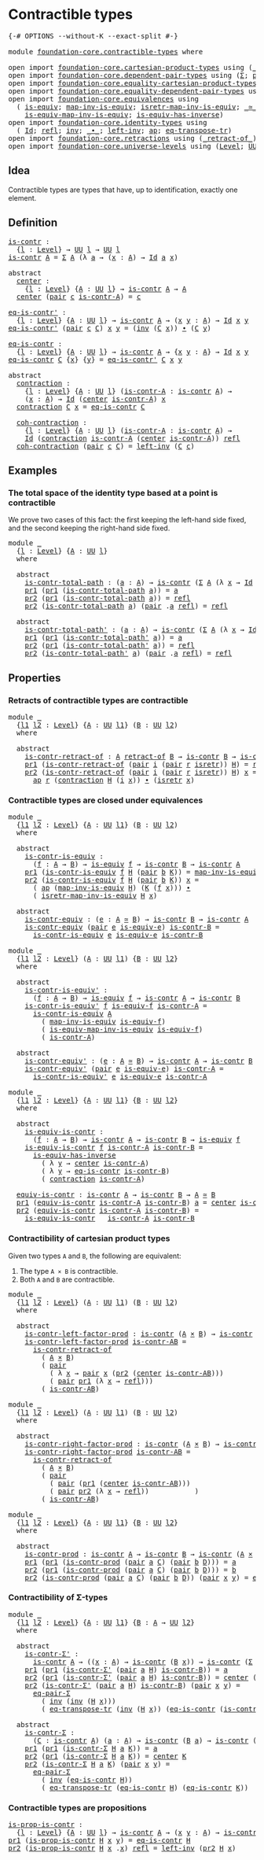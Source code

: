 # Contractible types

<pre class="Agda"><a id="31" class="Symbol">{-#</a> <a id="35" class="Keyword">OPTIONS</a> <a id="43" class="Pragma">--without-K</a> <a id="55" class="Pragma">--exact-split</a> <a id="69" class="Symbol">#-}</a>

<a id="74" class="Keyword">module</a> <a id="81" href="foundation-core.contractible-types.html" class="Module">foundation-core.contractible-types</a> <a id="116" class="Keyword">where</a>

<a id="123" class="Keyword">open</a> <a id="128" class="Keyword">import</a> <a id="135" href="foundation-core.cartesian-product-types.html" class="Module">foundation-core.cartesian-product-types</a> <a id="175" class="Keyword">using</a> <a id="181" class="Symbol">(</a><a id="182" href="foundation-core.cartesian-product-types.html#577" class="Function Operator">_×_</a><a id="185" class="Symbol">)</a>
<a id="187" class="Keyword">open</a> <a id="192" class="Keyword">import</a> <a id="199" href="foundation-core.dependent-pair-types.html" class="Module">foundation-core.dependent-pair-types</a> <a id="236" class="Keyword">using</a> <a id="242" class="Symbol">(</a><a id="243" href="foundation-core.dependent-pair-types.html#502" class="Record">Σ</a><a id="244" class="Symbol">;</a> <a id="246" href="foundation-core.dependent-pair-types.html#575" class="InductiveConstructor">pair</a><a id="250" class="Symbol">;</a> <a id="252" href="foundation-core.dependent-pair-types.html#592" class="Field">pr1</a><a id="255" class="Symbol">;</a> <a id="257" href="foundation-core.dependent-pair-types.html#604" class="Field">pr2</a><a id="260" class="Symbol">)</a>
<a id="262" class="Keyword">open</a> <a id="267" class="Keyword">import</a> <a id="274" href="foundation-core.equality-cartesian-product-types.html" class="Module">foundation-core.equality-cartesian-product-types</a> <a id="323" class="Keyword">using</a> <a id="329" class="Symbol">(</a><a id="330" href="foundation-core.equality-cartesian-product-types.html#1310" class="Function">eq-pair</a><a id="337" class="Symbol">)</a>
<a id="339" class="Keyword">open</a> <a id="344" class="Keyword">import</a> <a id="351" href="foundation-core.equality-dependent-pair-types.html" class="Module">foundation-core.equality-dependent-pair-types</a> <a id="397" class="Keyword">using</a> <a id="403" class="Symbol">(</a><a id="404" href="foundation-core.equality-dependent-pair-types.html#1278" class="Function">eq-pair-Σ</a><a id="413" class="Symbol">)</a>
<a id="415" class="Keyword">open</a> <a id="420" class="Keyword">import</a> <a id="427" href="foundation-core.equivalences.html" class="Module">foundation-core.equivalences</a> <a id="456" class="Keyword">using</a>
  <a id="464" class="Symbol">(</a> <a id="466" href="foundation-core.equivalences.html#1542" class="Function">is-equiv</a><a id="474" class="Symbol">;</a> <a id="476" href="foundation-core.equivalences.html#4173" class="Function">map-inv-is-equiv</a><a id="492" class="Symbol">;</a> <a id="494" href="foundation-core.equivalences.html#4381" class="Function">isretr-map-inv-is-equiv</a><a id="517" class="Symbol">;</a> <a id="519" href="foundation-core.equivalences.html#1607" class="Function Operator">_≃_</a><a id="522" class="Symbol">;</a>
    <a id="528" href="foundation-core.equivalences.html#4706" class="Function">is-equiv-map-inv-is-equiv</a><a id="553" class="Symbol">;</a> <a id="555" href="foundation-core.equivalences.html#2999" class="Function">is-equiv-has-inverse</a><a id="575" class="Symbol">)</a>
<a id="577" class="Keyword">open</a> <a id="582" class="Keyword">import</a> <a id="589" href="foundation-core.identity-types.html" class="Module">foundation-core.identity-types</a> <a id="620" class="Keyword">using</a>
  <a id="628" class="Symbol">(</a> <a id="630" href="foundation-core.identity-types.html#641" class="Datatype">Id</a><a id="632" class="Symbol">;</a> <a id="634" href="foundation-core.identity-types.html#694" class="InductiveConstructor">refl</a><a id="638" class="Symbol">;</a> <a id="640" href="foundation-core.identity-types.html#1552" class="Function">inv</a><a id="643" class="Symbol">;</a> <a id="645" href="foundation-core.identity-types.html#1239" class="Function Operator">_∙_</a><a id="648" class="Symbol">;</a> <a id="650" href="foundation-core.identity-types.html#1995" class="Function">left-inv</a><a id="658" class="Symbol">;</a> <a id="660" href="foundation-core.identity-types.html#2853" class="Function">ap</a><a id="662" class="Symbol">;</a> <a id="664" href="foundation-core.identity-types.html#5345" class="Function">eq-transpose-tr</a><a id="679" class="Symbol">)</a>
<a id="681" class="Keyword">open</a> <a id="686" class="Keyword">import</a> <a id="693" href="foundation-core.retractions.html" class="Module">foundation-core.retractions</a> <a id="721" class="Keyword">using</a> <a id="727" class="Symbol">(</a><a id="728" href="foundation-core.retractions.html#670" class="Function Operator">_retract-of_</a><a id="740" class="Symbol">)</a>
<a id="742" class="Keyword">open</a> <a id="747" class="Keyword">import</a> <a id="754" href="foundation-core.universe-levels.html" class="Module">foundation-core.universe-levels</a> <a id="786" class="Keyword">using</a> <a id="792" class="Symbol">(</a><a id="793" href="Agda.Primitive.html#597" class="Postulate">Level</a><a id="798" class="Symbol">;</a> <a id="800" href="foundation-core.universe-levels.html#222" class="Primitive">UU</a><a id="802" class="Symbol">)</a>
</pre>
## Idea

Contractible types are types that have, up to identification, exactly one element.

## Definition

<pre class="Agda"><a id="is-contr"></a><a id="925" href="foundation-core.contractible-types.html#925" class="Function">is-contr</a> <a id="934" class="Symbol">:</a>
  <a id="938" class="Symbol">{</a><a id="939" href="foundation-core.contractible-types.html#939" class="Bound">l</a> <a id="941" class="Symbol">:</a> <a id="943" href="Agda.Primitive.html#597" class="Postulate">Level</a><a id="948" class="Symbol">}</a> <a id="950" class="Symbol">→</a> <a id="952" href="foundation-core.universe-levels.html#222" class="Primitive">UU</a> <a id="955" href="foundation-core.contractible-types.html#939" class="Bound">l</a> <a id="957" class="Symbol">→</a> <a id="959" href="foundation-core.universe-levels.html#222" class="Primitive">UU</a> <a id="962" href="foundation-core.contractible-types.html#939" class="Bound">l</a>
<a id="964" href="foundation-core.contractible-types.html#925" class="Function">is-contr</a> <a id="973" href="foundation-core.contractible-types.html#973" class="Bound">A</a> <a id="975" class="Symbol">=</a> <a id="977" href="foundation-core.dependent-pair-types.html#502" class="Record">Σ</a> <a id="979" href="foundation-core.contractible-types.html#973" class="Bound">A</a> <a id="981" class="Symbol">(λ</a> <a id="984" href="foundation-core.contractible-types.html#984" class="Bound">a</a> <a id="986" class="Symbol">→</a> <a id="988" class="Symbol">(</a><a id="989" href="foundation-core.contractible-types.html#989" class="Bound">x</a> <a id="991" class="Symbol">:</a> <a id="993" href="foundation-core.contractible-types.html#973" class="Bound">A</a><a id="994" class="Symbol">)</a> <a id="996" class="Symbol">→</a> <a id="998" href="foundation-core.identity-types.html#641" class="Datatype">Id</a> <a id="1001" href="foundation-core.contractible-types.html#984" class="Bound">a</a> <a id="1003" href="foundation-core.contractible-types.html#989" class="Bound">x</a><a id="1004" class="Symbol">)</a>

<a id="1007" class="Keyword">abstract</a>
  <a id="center"></a><a id="1018" href="foundation-core.contractible-types.html#1018" class="Function">center</a> <a id="1025" class="Symbol">:</a>
    <a id="1031" class="Symbol">{</a><a id="1032" href="foundation-core.contractible-types.html#1032" class="Bound">l</a> <a id="1034" class="Symbol">:</a> <a id="1036" href="Agda.Primitive.html#597" class="Postulate">Level</a><a id="1041" class="Symbol">}</a> <a id="1043" class="Symbol">{</a><a id="1044" href="foundation-core.contractible-types.html#1044" class="Bound">A</a> <a id="1046" class="Symbol">:</a> <a id="1048" href="foundation-core.universe-levels.html#222" class="Primitive">UU</a> <a id="1051" href="foundation-core.contractible-types.html#1032" class="Bound">l</a><a id="1052" class="Symbol">}</a> <a id="1054" class="Symbol">→</a> <a id="1056" href="foundation-core.contractible-types.html#925" class="Function">is-contr</a> <a id="1065" href="foundation-core.contractible-types.html#1044" class="Bound">A</a> <a id="1067" class="Symbol">→</a> <a id="1069" href="foundation-core.contractible-types.html#1044" class="Bound">A</a>
  <a id="1073" href="foundation-core.contractible-types.html#1018" class="Function">center</a> <a id="1080" class="Symbol">(</a><a id="1081" href="foundation-core.dependent-pair-types.html#575" class="InductiveConstructor">pair</a> <a id="1086" href="foundation-core.contractible-types.html#1086" class="Bound">c</a> <a id="1088" href="foundation-core.contractible-types.html#1088" class="Bound">is-contr-A</a><a id="1098" class="Symbol">)</a> <a id="1100" class="Symbol">=</a> <a id="1102" href="foundation-core.contractible-types.html#1086" class="Bound">c</a>
  
<a id="eq-is-contr&#39;"></a><a id="1107" href="foundation-core.contractible-types.html#1107" class="Function">eq-is-contr&#39;</a> <a id="1120" class="Symbol">:</a>
  <a id="1124" class="Symbol">{</a><a id="1125" href="foundation-core.contractible-types.html#1125" class="Bound">l</a> <a id="1127" class="Symbol">:</a> <a id="1129" href="Agda.Primitive.html#597" class="Postulate">Level</a><a id="1134" class="Symbol">}</a> <a id="1136" class="Symbol">{</a><a id="1137" href="foundation-core.contractible-types.html#1137" class="Bound">A</a> <a id="1139" class="Symbol">:</a> <a id="1141" href="foundation-core.universe-levels.html#222" class="Primitive">UU</a> <a id="1144" href="foundation-core.contractible-types.html#1125" class="Bound">l</a><a id="1145" class="Symbol">}</a> <a id="1147" class="Symbol">→</a> <a id="1149" href="foundation-core.contractible-types.html#925" class="Function">is-contr</a> <a id="1158" href="foundation-core.contractible-types.html#1137" class="Bound">A</a> <a id="1160" class="Symbol">→</a> <a id="1162" class="Symbol">(</a><a id="1163" href="foundation-core.contractible-types.html#1163" class="Bound">x</a> <a id="1165" href="foundation-core.contractible-types.html#1165" class="Bound">y</a> <a id="1167" class="Symbol">:</a> <a id="1169" href="foundation-core.contractible-types.html#1137" class="Bound">A</a><a id="1170" class="Symbol">)</a> <a id="1172" class="Symbol">→</a> <a id="1174" href="foundation-core.identity-types.html#641" class="Datatype">Id</a> <a id="1177" href="foundation-core.contractible-types.html#1163" class="Bound">x</a> <a id="1179" href="foundation-core.contractible-types.html#1165" class="Bound">y</a>
<a id="1181" href="foundation-core.contractible-types.html#1107" class="Function">eq-is-contr&#39;</a> <a id="1194" class="Symbol">(</a><a id="1195" href="foundation-core.dependent-pair-types.html#575" class="InductiveConstructor">pair</a> <a id="1200" href="foundation-core.contractible-types.html#1200" class="Bound">c</a> <a id="1202" href="foundation-core.contractible-types.html#1202" class="Bound">C</a><a id="1203" class="Symbol">)</a> <a id="1205" href="foundation-core.contractible-types.html#1205" class="Bound">x</a> <a id="1207" href="foundation-core.contractible-types.html#1207" class="Bound">y</a> <a id="1209" class="Symbol">=</a> <a id="1211" class="Symbol">(</a><a id="1212" href="foundation-core.identity-types.html#1552" class="Function">inv</a> <a id="1216" class="Symbol">(</a><a id="1217" href="foundation-core.contractible-types.html#1202" class="Bound">C</a> <a id="1219" href="foundation-core.contractible-types.html#1205" class="Bound">x</a><a id="1220" class="Symbol">))</a> <a id="1223" href="foundation-core.identity-types.html#1239" class="Function Operator">∙</a> <a id="1225" class="Symbol">(</a><a id="1226" href="foundation-core.contractible-types.html#1202" class="Bound">C</a> <a id="1228" href="foundation-core.contractible-types.html#1207" class="Bound">y</a><a id="1229" class="Symbol">)</a>

<a id="eq-is-contr"></a><a id="1232" href="foundation-core.contractible-types.html#1232" class="Function">eq-is-contr</a> <a id="1244" class="Symbol">:</a>
  <a id="1248" class="Symbol">{</a><a id="1249" href="foundation-core.contractible-types.html#1249" class="Bound">l</a> <a id="1251" class="Symbol">:</a> <a id="1253" href="Agda.Primitive.html#597" class="Postulate">Level</a><a id="1258" class="Symbol">}</a> <a id="1260" class="Symbol">{</a><a id="1261" href="foundation-core.contractible-types.html#1261" class="Bound">A</a> <a id="1263" class="Symbol">:</a> <a id="1265" href="foundation-core.universe-levels.html#222" class="Primitive">UU</a> <a id="1268" href="foundation-core.contractible-types.html#1249" class="Bound">l</a><a id="1269" class="Symbol">}</a> <a id="1271" class="Symbol">→</a> <a id="1273" href="foundation-core.contractible-types.html#925" class="Function">is-contr</a> <a id="1282" href="foundation-core.contractible-types.html#1261" class="Bound">A</a> <a id="1284" class="Symbol">→</a> <a id="1286" class="Symbol">{</a><a id="1287" href="foundation-core.contractible-types.html#1287" class="Bound">x</a> <a id="1289" href="foundation-core.contractible-types.html#1289" class="Bound">y</a> <a id="1291" class="Symbol">:</a> <a id="1293" href="foundation-core.contractible-types.html#1261" class="Bound">A</a><a id="1294" class="Symbol">}</a> <a id="1296" class="Symbol">→</a> <a id="1298" href="foundation-core.identity-types.html#641" class="Datatype">Id</a> <a id="1301" href="foundation-core.contractible-types.html#1287" class="Bound">x</a> <a id="1303" href="foundation-core.contractible-types.html#1289" class="Bound">y</a>
<a id="1305" href="foundation-core.contractible-types.html#1232" class="Function">eq-is-contr</a> <a id="1317" href="foundation-core.contractible-types.html#1317" class="Bound">C</a> <a id="1319" class="Symbol">{</a><a id="1320" href="foundation-core.contractible-types.html#1320" class="Bound">x</a><a id="1321" class="Symbol">}</a> <a id="1323" class="Symbol">{</a><a id="1324" href="foundation-core.contractible-types.html#1324" class="Bound">y</a><a id="1325" class="Symbol">}</a> <a id="1327" class="Symbol">=</a> <a id="1329" href="foundation-core.contractible-types.html#1107" class="Function">eq-is-contr&#39;</a> <a id="1342" href="foundation-core.contractible-types.html#1317" class="Bound">C</a> <a id="1344" href="foundation-core.contractible-types.html#1320" class="Bound">x</a> <a id="1346" href="foundation-core.contractible-types.html#1324" class="Bound">y</a>

<a id="1349" class="Keyword">abstract</a>
  <a id="contraction"></a><a id="1360" href="foundation-core.contractible-types.html#1360" class="Function">contraction</a> <a id="1372" class="Symbol">:</a>
    <a id="1378" class="Symbol">{</a><a id="1379" href="foundation-core.contractible-types.html#1379" class="Bound">l</a> <a id="1381" class="Symbol">:</a> <a id="1383" href="Agda.Primitive.html#597" class="Postulate">Level</a><a id="1388" class="Symbol">}</a> <a id="1390" class="Symbol">{</a><a id="1391" href="foundation-core.contractible-types.html#1391" class="Bound">A</a> <a id="1393" class="Symbol">:</a> <a id="1395" href="foundation-core.universe-levels.html#222" class="Primitive">UU</a> <a id="1398" href="foundation-core.contractible-types.html#1379" class="Bound">l</a><a id="1399" class="Symbol">}</a> <a id="1401" class="Symbol">(</a><a id="1402" href="foundation-core.contractible-types.html#1402" class="Bound">is-contr-A</a> <a id="1413" class="Symbol">:</a> <a id="1415" href="foundation-core.contractible-types.html#925" class="Function">is-contr</a> <a id="1424" href="foundation-core.contractible-types.html#1391" class="Bound">A</a><a id="1425" class="Symbol">)</a> <a id="1427" class="Symbol">→</a>
    <a id="1433" class="Symbol">(</a><a id="1434" href="foundation-core.contractible-types.html#1434" class="Bound">x</a> <a id="1436" class="Symbol">:</a> <a id="1438" href="foundation-core.contractible-types.html#1391" class="Bound">A</a><a id="1439" class="Symbol">)</a> <a id="1441" class="Symbol">→</a> <a id="1443" href="foundation-core.identity-types.html#641" class="Datatype">Id</a> <a id="1446" class="Symbol">(</a><a id="1447" href="foundation-core.contractible-types.html#1018" class="Function">center</a> <a id="1454" href="foundation-core.contractible-types.html#1402" class="Bound">is-contr-A</a><a id="1464" class="Symbol">)</a> <a id="1466" href="foundation-core.contractible-types.html#1434" class="Bound">x</a>
  <a id="1470" href="foundation-core.contractible-types.html#1360" class="Function">contraction</a> <a id="1482" href="foundation-core.contractible-types.html#1482" class="Bound">C</a> <a id="1484" href="foundation-core.contractible-types.html#1484" class="Bound">x</a> <a id="1486" class="Symbol">=</a> <a id="1488" href="foundation-core.contractible-types.html#1232" class="Function">eq-is-contr</a> <a id="1500" href="foundation-core.contractible-types.html#1482" class="Bound">C</a>
  
  <a id="coh-contraction"></a><a id="1507" href="foundation-core.contractible-types.html#1507" class="Function">coh-contraction</a> <a id="1523" class="Symbol">:</a>
    <a id="1529" class="Symbol">{</a><a id="1530" href="foundation-core.contractible-types.html#1530" class="Bound">l</a> <a id="1532" class="Symbol">:</a> <a id="1534" href="Agda.Primitive.html#597" class="Postulate">Level</a><a id="1539" class="Symbol">}</a> <a id="1541" class="Symbol">{</a><a id="1542" href="foundation-core.contractible-types.html#1542" class="Bound">A</a> <a id="1544" class="Symbol">:</a> <a id="1546" href="foundation-core.universe-levels.html#222" class="Primitive">UU</a> <a id="1549" href="foundation-core.contractible-types.html#1530" class="Bound">l</a><a id="1550" class="Symbol">}</a> <a id="1552" class="Symbol">(</a><a id="1553" href="foundation-core.contractible-types.html#1553" class="Bound">is-contr-A</a> <a id="1564" class="Symbol">:</a> <a id="1566" href="foundation-core.contractible-types.html#925" class="Function">is-contr</a> <a id="1575" href="foundation-core.contractible-types.html#1542" class="Bound">A</a><a id="1576" class="Symbol">)</a> <a id="1578" class="Symbol">→</a>
    <a id="1584" href="foundation-core.identity-types.html#641" class="Datatype">Id</a> <a id="1587" class="Symbol">(</a><a id="1588" href="foundation-core.contractible-types.html#1360" class="Function">contraction</a> <a id="1600" href="foundation-core.contractible-types.html#1553" class="Bound">is-contr-A</a> <a id="1611" class="Symbol">(</a><a id="1612" href="foundation-core.contractible-types.html#1018" class="Function">center</a> <a id="1619" href="foundation-core.contractible-types.html#1553" class="Bound">is-contr-A</a><a id="1629" class="Symbol">))</a> <a id="1632" href="foundation-core.identity-types.html#694" class="InductiveConstructor">refl</a>
  <a id="1639" href="foundation-core.contractible-types.html#1507" class="Function">coh-contraction</a> <a id="1655" class="Symbol">(</a><a id="1656" href="foundation-core.dependent-pair-types.html#575" class="InductiveConstructor">pair</a> <a id="1661" href="foundation-core.contractible-types.html#1661" class="Bound">c</a> <a id="1663" href="foundation-core.contractible-types.html#1663" class="Bound">C</a><a id="1664" class="Symbol">)</a> <a id="1666" class="Symbol">=</a> <a id="1668" href="foundation-core.identity-types.html#1995" class="Function">left-inv</a> <a id="1677" class="Symbol">(</a><a id="1678" href="foundation-core.contractible-types.html#1663" class="Bound">C</a> <a id="1680" href="foundation-core.contractible-types.html#1661" class="Bound">c</a><a id="1681" class="Symbol">)</a>
</pre>
## Examples

### The total space of the identity type based at a point is contractible

We prove two cases of this fact: the first keeping the left-hand side fixed, and the second keeping the right-hand side fixed.

<pre class="Agda"><a id="1912" class="Keyword">module</a> <a id="1919" href="foundation-core.contractible-types.html#1919" class="Module">_</a>
  <a id="1923" class="Symbol">{</a><a id="1924" href="foundation-core.contractible-types.html#1924" class="Bound">l</a> <a id="1926" class="Symbol">:</a> <a id="1928" href="Agda.Primitive.html#597" class="Postulate">Level</a><a id="1933" class="Symbol">}</a> <a id="1935" class="Symbol">{</a><a id="1936" href="foundation-core.contractible-types.html#1936" class="Bound">A</a> <a id="1938" class="Symbol">:</a> <a id="1940" href="foundation-core.universe-levels.html#222" class="Primitive">UU</a> <a id="1943" href="foundation-core.contractible-types.html#1924" class="Bound">l</a><a id="1944" class="Symbol">}</a>
  <a id="1948" class="Keyword">where</a>

  <a id="1957" class="Keyword">abstract</a>
    <a id="1970" href="foundation-core.contractible-types.html#1970" class="Function">is-contr-total-path</a> <a id="1990" class="Symbol">:</a> <a id="1992" class="Symbol">(</a><a id="1993" href="foundation-core.contractible-types.html#1993" class="Bound">a</a> <a id="1995" class="Symbol">:</a> <a id="1997" href="foundation-core.contractible-types.html#1936" class="Bound">A</a><a id="1998" class="Symbol">)</a> <a id="2000" class="Symbol">→</a> <a id="2002" href="foundation-core.contractible-types.html#925" class="Function">is-contr</a> <a id="2011" class="Symbol">(</a><a id="2012" href="foundation-core.dependent-pair-types.html#502" class="Record">Σ</a> <a id="2014" href="foundation-core.contractible-types.html#1936" class="Bound">A</a> <a id="2016" class="Symbol">(λ</a> <a id="2019" href="foundation-core.contractible-types.html#2019" class="Bound">x</a> <a id="2021" class="Symbol">→</a> <a id="2023" href="foundation-core.identity-types.html#641" class="Datatype">Id</a> <a id="2026" href="foundation-core.contractible-types.html#1993" class="Bound">a</a> <a id="2028" href="foundation-core.contractible-types.html#2019" class="Bound">x</a><a id="2029" class="Symbol">))</a>
    <a id="2036" href="foundation-core.dependent-pair-types.html#592" class="Field">pr1</a> <a id="2040" class="Symbol">(</a><a id="2041" href="foundation-core.dependent-pair-types.html#592" class="Field">pr1</a> <a id="2045" class="Symbol">(</a><a id="2046" href="foundation-core.contractible-types.html#1970" class="Function">is-contr-total-path</a> <a id="2066" href="foundation-core.contractible-types.html#2066" class="Bound">a</a><a id="2067" class="Symbol">))</a> <a id="2070" class="Symbol">=</a> <a id="2072" href="foundation-core.contractible-types.html#2066" class="Bound">a</a>
    <a id="2078" href="foundation-core.dependent-pair-types.html#604" class="Field">pr2</a> <a id="2082" class="Symbol">(</a><a id="2083" href="foundation-core.dependent-pair-types.html#592" class="Field">pr1</a> <a id="2087" class="Symbol">(</a><a id="2088" href="foundation-core.contractible-types.html#1970" class="Function">is-contr-total-path</a> <a id="2108" href="foundation-core.contractible-types.html#2108" class="Bound">a</a><a id="2109" class="Symbol">))</a> <a id="2112" class="Symbol">=</a> <a id="2114" href="foundation-core.identity-types.html#694" class="InductiveConstructor">refl</a>
    <a id="2123" href="foundation-core.dependent-pair-types.html#604" class="Field">pr2</a> <a id="2127" class="Symbol">(</a><a id="2128" href="foundation-core.contractible-types.html#1970" class="Function">is-contr-total-path</a> <a id="2148" href="foundation-core.contractible-types.html#2148" class="Bound">a</a><a id="2149" class="Symbol">)</a> <a id="2151" class="Symbol">(</a><a id="2152" href="foundation-core.dependent-pair-types.html#575" class="InductiveConstructor">pair</a> <a id="2157" class="DottedPattern Symbol">.</a><a id="2158" href="foundation-core.contractible-types.html#2148" class="DottedPattern Bound">a</a> <a id="2160" href="foundation-core.identity-types.html#694" class="InductiveConstructor">refl</a><a id="2164" class="Symbol">)</a> <a id="2166" class="Symbol">=</a> <a id="2168" href="foundation-core.identity-types.html#694" class="InductiveConstructor">refl</a>

  <a id="2176" class="Keyword">abstract</a>
    <a id="2189" href="foundation-core.contractible-types.html#2189" class="Function">is-contr-total-path&#39;</a> <a id="2210" class="Symbol">:</a> <a id="2212" class="Symbol">(</a><a id="2213" href="foundation-core.contractible-types.html#2213" class="Bound">a</a> <a id="2215" class="Symbol">:</a> <a id="2217" href="foundation-core.contractible-types.html#1936" class="Bound">A</a><a id="2218" class="Symbol">)</a> <a id="2220" class="Symbol">→</a> <a id="2222" href="foundation-core.contractible-types.html#925" class="Function">is-contr</a> <a id="2231" class="Symbol">(</a><a id="2232" href="foundation-core.dependent-pair-types.html#502" class="Record">Σ</a> <a id="2234" href="foundation-core.contractible-types.html#1936" class="Bound">A</a> <a id="2236" class="Symbol">(λ</a> <a id="2239" href="foundation-core.contractible-types.html#2239" class="Bound">x</a> <a id="2241" class="Symbol">→</a> <a id="2243" href="foundation-core.identity-types.html#641" class="Datatype">Id</a> <a id="2246" href="foundation-core.contractible-types.html#2239" class="Bound">x</a> <a id="2248" href="foundation-core.contractible-types.html#2213" class="Bound">a</a><a id="2249" class="Symbol">))</a>
    <a id="2256" href="foundation-core.dependent-pair-types.html#592" class="Field">pr1</a> <a id="2260" class="Symbol">(</a><a id="2261" href="foundation-core.dependent-pair-types.html#592" class="Field">pr1</a> <a id="2265" class="Symbol">(</a><a id="2266" href="foundation-core.contractible-types.html#2189" class="Function">is-contr-total-path&#39;</a> <a id="2287" href="foundation-core.contractible-types.html#2287" class="Bound">a</a><a id="2288" class="Symbol">))</a> <a id="2291" class="Symbol">=</a> <a id="2293" href="foundation-core.contractible-types.html#2287" class="Bound">a</a>
    <a id="2299" href="foundation-core.dependent-pair-types.html#604" class="Field">pr2</a> <a id="2303" class="Symbol">(</a><a id="2304" href="foundation-core.dependent-pair-types.html#592" class="Field">pr1</a> <a id="2308" class="Symbol">(</a><a id="2309" href="foundation-core.contractible-types.html#2189" class="Function">is-contr-total-path&#39;</a> <a id="2330" href="foundation-core.contractible-types.html#2330" class="Bound">a</a><a id="2331" class="Symbol">))</a> <a id="2334" class="Symbol">=</a> <a id="2336" href="foundation-core.identity-types.html#694" class="InductiveConstructor">refl</a>
    <a id="2345" href="foundation-core.dependent-pair-types.html#604" class="Field">pr2</a> <a id="2349" class="Symbol">(</a><a id="2350" href="foundation-core.contractible-types.html#2189" class="Function">is-contr-total-path&#39;</a> <a id="2371" href="foundation-core.contractible-types.html#2371" class="Bound">a</a><a id="2372" class="Symbol">)</a> <a id="2374" class="Symbol">(</a><a id="2375" href="foundation-core.dependent-pair-types.html#575" class="InductiveConstructor">pair</a> <a id="2380" class="DottedPattern Symbol">.</a><a id="2381" href="foundation-core.contractible-types.html#2371" class="DottedPattern Bound">a</a> <a id="2383" href="foundation-core.identity-types.html#694" class="InductiveConstructor">refl</a><a id="2387" class="Symbol">)</a> <a id="2389" class="Symbol">=</a> <a id="2391" href="foundation-core.identity-types.html#694" class="InductiveConstructor">refl</a>
</pre>
## Properties

### Retracts of contractible types are contractible

<pre class="Agda"><a id="2477" class="Keyword">module</a> <a id="2484" href="foundation-core.contractible-types.html#2484" class="Module">_</a>
  <a id="2488" class="Symbol">{</a><a id="2489" href="foundation-core.contractible-types.html#2489" class="Bound">l1</a> <a id="2492" href="foundation-core.contractible-types.html#2492" class="Bound">l2</a> <a id="2495" class="Symbol">:</a> <a id="2497" href="Agda.Primitive.html#597" class="Postulate">Level</a><a id="2502" class="Symbol">}</a> <a id="2504" class="Symbol">{</a><a id="2505" href="foundation-core.contractible-types.html#2505" class="Bound">A</a> <a id="2507" class="Symbol">:</a> <a id="2509" href="foundation-core.universe-levels.html#222" class="Primitive">UU</a> <a id="2512" href="foundation-core.contractible-types.html#2489" class="Bound">l1</a><a id="2514" class="Symbol">}</a> <a id="2516" class="Symbol">(</a><a id="2517" href="foundation-core.contractible-types.html#2517" class="Bound">B</a> <a id="2519" class="Symbol">:</a> <a id="2521" href="foundation-core.universe-levels.html#222" class="Primitive">UU</a> <a id="2524" href="foundation-core.contractible-types.html#2492" class="Bound">l2</a><a id="2526" class="Symbol">)</a>
  <a id="2530" class="Keyword">where</a>

  <a id="2539" class="Keyword">abstract</a>
    <a id="2552" href="foundation-core.contractible-types.html#2552" class="Function">is-contr-retract-of</a> <a id="2572" class="Symbol">:</a> <a id="2574" href="foundation-core.contractible-types.html#2505" class="Bound">A</a> <a id="2576" href="foundation-core.retractions.html#670" class="Function Operator">retract-of</a> <a id="2587" href="foundation-core.contractible-types.html#2517" class="Bound">B</a> <a id="2589" class="Symbol">→</a> <a id="2591" href="foundation-core.contractible-types.html#925" class="Function">is-contr</a> <a id="2600" href="foundation-core.contractible-types.html#2517" class="Bound">B</a> <a id="2602" class="Symbol">→</a> <a id="2604" href="foundation-core.contractible-types.html#925" class="Function">is-contr</a> <a id="2613" href="foundation-core.contractible-types.html#2505" class="Bound">A</a>
    <a id="2619" href="foundation-core.dependent-pair-types.html#592" class="Field">pr1</a> <a id="2623" class="Symbol">(</a><a id="2624" href="foundation-core.contractible-types.html#2552" class="Function">is-contr-retract-of</a> <a id="2644" class="Symbol">(</a><a id="2645" href="foundation-core.dependent-pair-types.html#575" class="InductiveConstructor">pair</a> <a id="2650" href="foundation-core.contractible-types.html#2650" class="Bound">i</a> <a id="2652" class="Symbol">(</a><a id="2653" href="foundation-core.dependent-pair-types.html#575" class="InductiveConstructor">pair</a> <a id="2658" href="foundation-core.contractible-types.html#2658" class="Bound">r</a> <a id="2660" href="foundation-core.contractible-types.html#2660" class="Bound">isretr</a><a id="2666" class="Symbol">))</a> <a id="2669" href="foundation-core.contractible-types.html#2669" class="Bound">H</a><a id="2670" class="Symbol">)</a> <a id="2672" class="Symbol">=</a> <a id="2674" href="foundation-core.contractible-types.html#2658" class="Bound">r</a> <a id="2676" class="Symbol">(</a><a id="2677" href="foundation-core.contractible-types.html#1018" class="Function">center</a> <a id="2684" href="foundation-core.contractible-types.html#2669" class="Bound">H</a><a id="2685" class="Symbol">)</a>
    <a id="2691" href="foundation-core.dependent-pair-types.html#604" class="Field">pr2</a> <a id="2695" class="Symbol">(</a><a id="2696" href="foundation-core.contractible-types.html#2552" class="Function">is-contr-retract-of</a> <a id="2716" class="Symbol">(</a><a id="2717" href="foundation-core.dependent-pair-types.html#575" class="InductiveConstructor">pair</a> <a id="2722" href="foundation-core.contractible-types.html#2722" class="Bound">i</a> <a id="2724" class="Symbol">(</a><a id="2725" href="foundation-core.dependent-pair-types.html#575" class="InductiveConstructor">pair</a> <a id="2730" href="foundation-core.contractible-types.html#2730" class="Bound">r</a> <a id="2732" href="foundation-core.contractible-types.html#2732" class="Bound">isretr</a><a id="2738" class="Symbol">))</a> <a id="2741" href="foundation-core.contractible-types.html#2741" class="Bound">H</a><a id="2742" class="Symbol">)</a> <a id="2744" href="foundation-core.contractible-types.html#2744" class="Bound">x</a> <a id="2746" class="Symbol">=</a>
      <a id="2754" href="foundation-core.identity-types.html#2853" class="Function">ap</a> <a id="2757" href="foundation-core.contractible-types.html#2730" class="Bound">r</a> <a id="2759" class="Symbol">(</a><a id="2760" href="foundation-core.contractible-types.html#1360" class="Function">contraction</a> <a id="2772" href="foundation-core.contractible-types.html#2741" class="Bound">H</a> <a id="2774" class="Symbol">(</a><a id="2775" href="foundation-core.contractible-types.html#2722" class="Bound">i</a> <a id="2777" href="foundation-core.contractible-types.html#2744" class="Bound">x</a><a id="2778" class="Symbol">))</a> <a id="2781" href="foundation-core.identity-types.html#1239" class="Function Operator">∙</a> <a id="2783" class="Symbol">(</a><a id="2784" href="foundation-core.contractible-types.html#2732" class="Bound">isretr</a> <a id="2791" href="foundation-core.contractible-types.html#2744" class="Bound">x</a><a id="2792" class="Symbol">)</a>
</pre>
### Contractible types are closed under equivalences

<pre class="Agda"><a id="2861" class="Keyword">module</a> <a id="2868" href="foundation-core.contractible-types.html#2868" class="Module">_</a>
  <a id="2872" class="Symbol">{</a><a id="2873" href="foundation-core.contractible-types.html#2873" class="Bound">l1</a> <a id="2876" href="foundation-core.contractible-types.html#2876" class="Bound">l2</a> <a id="2879" class="Symbol">:</a> <a id="2881" href="Agda.Primitive.html#597" class="Postulate">Level</a><a id="2886" class="Symbol">}</a> <a id="2888" class="Symbol">{</a><a id="2889" href="foundation-core.contractible-types.html#2889" class="Bound">A</a> <a id="2891" class="Symbol">:</a> <a id="2893" href="foundation-core.universe-levels.html#222" class="Primitive">UU</a> <a id="2896" href="foundation-core.contractible-types.html#2873" class="Bound">l1</a><a id="2898" class="Symbol">}</a> <a id="2900" class="Symbol">(</a><a id="2901" href="foundation-core.contractible-types.html#2901" class="Bound">B</a> <a id="2903" class="Symbol">:</a> <a id="2905" href="foundation-core.universe-levels.html#222" class="Primitive">UU</a> <a id="2908" href="foundation-core.contractible-types.html#2876" class="Bound">l2</a><a id="2910" class="Symbol">)</a>
  <a id="2914" class="Keyword">where</a>
  
  <a id="2925" class="Keyword">abstract</a>
    <a id="2938" href="foundation-core.contractible-types.html#2938" class="Function">is-contr-is-equiv</a> <a id="2956" class="Symbol">:</a>
      <a id="2964" class="Symbol">(</a><a id="2965" href="foundation-core.contractible-types.html#2965" class="Bound">f</a> <a id="2967" class="Symbol">:</a> <a id="2969" href="foundation-core.contractible-types.html#2889" class="Bound">A</a> <a id="2971" class="Symbol">→</a> <a id="2973" href="foundation-core.contractible-types.html#2901" class="Bound">B</a><a id="2974" class="Symbol">)</a> <a id="2976" class="Symbol">→</a> <a id="2978" href="foundation-core.equivalences.html#1542" class="Function">is-equiv</a> <a id="2987" href="foundation-core.contractible-types.html#2965" class="Bound">f</a> <a id="2989" class="Symbol">→</a> <a id="2991" href="foundation-core.contractible-types.html#925" class="Function">is-contr</a> <a id="3000" href="foundation-core.contractible-types.html#2901" class="Bound">B</a> <a id="3002" class="Symbol">→</a> <a id="3004" href="foundation-core.contractible-types.html#925" class="Function">is-contr</a> <a id="3013" href="foundation-core.contractible-types.html#2889" class="Bound">A</a>
    <a id="3019" href="foundation-core.dependent-pair-types.html#592" class="Field">pr1</a> <a id="3023" class="Symbol">(</a><a id="3024" href="foundation-core.contractible-types.html#2938" class="Function">is-contr-is-equiv</a> <a id="3042" href="foundation-core.contractible-types.html#3042" class="Bound">f</a> <a id="3044" href="foundation-core.contractible-types.html#3044" class="Bound">H</a> <a id="3046" class="Symbol">(</a><a id="3047" href="foundation-core.dependent-pair-types.html#575" class="InductiveConstructor">pair</a> <a id="3052" href="foundation-core.contractible-types.html#3052" class="Bound">b</a> <a id="3054" href="foundation-core.contractible-types.html#3054" class="Bound">K</a><a id="3055" class="Symbol">))</a> <a id="3058" class="Symbol">=</a> <a id="3060" href="foundation-core.equivalences.html#4173" class="Function">map-inv-is-equiv</a> <a id="3077" href="foundation-core.contractible-types.html#3044" class="Bound">H</a> <a id="3079" href="foundation-core.contractible-types.html#3052" class="Bound">b</a>
    <a id="3085" href="foundation-core.dependent-pair-types.html#604" class="Field">pr2</a> <a id="3089" class="Symbol">(</a><a id="3090" href="foundation-core.contractible-types.html#2938" class="Function">is-contr-is-equiv</a> <a id="3108" href="foundation-core.contractible-types.html#3108" class="Bound">f</a> <a id="3110" href="foundation-core.contractible-types.html#3110" class="Bound">H</a> <a id="3112" class="Symbol">(</a><a id="3113" href="foundation-core.dependent-pair-types.html#575" class="InductiveConstructor">pair</a> <a id="3118" href="foundation-core.contractible-types.html#3118" class="Bound">b</a> <a id="3120" href="foundation-core.contractible-types.html#3120" class="Bound">K</a><a id="3121" class="Symbol">))</a> <a id="3124" href="foundation-core.contractible-types.html#3124" class="Bound">x</a> <a id="3126" class="Symbol">=</a>
      <a id="3134" class="Symbol">(</a> <a id="3136" href="foundation-core.identity-types.html#2853" class="Function">ap</a> <a id="3139" class="Symbol">(</a><a id="3140" href="foundation-core.equivalences.html#4173" class="Function">map-inv-is-equiv</a> <a id="3157" href="foundation-core.contractible-types.html#3110" class="Bound">H</a><a id="3158" class="Symbol">)</a> <a id="3160" class="Symbol">(</a><a id="3161" href="foundation-core.contractible-types.html#3120" class="Bound">K</a> <a id="3163" class="Symbol">(</a><a id="3164" href="foundation-core.contractible-types.html#3108" class="Bound">f</a> <a id="3166" href="foundation-core.contractible-types.html#3124" class="Bound">x</a><a id="3167" class="Symbol">)))</a> <a id="3171" href="foundation-core.identity-types.html#1239" class="Function Operator">∙</a>
      <a id="3179" class="Symbol">(</a> <a id="3181" href="foundation-core.equivalences.html#4381" class="Function">isretr-map-inv-is-equiv</a> <a id="3205" href="foundation-core.contractible-types.html#3110" class="Bound">H</a> <a id="3207" href="foundation-core.contractible-types.html#3124" class="Bound">x</a><a id="3208" class="Symbol">)</a>
    
  <a id="3217" class="Keyword">abstract</a>
    <a id="3230" href="foundation-core.contractible-types.html#3230" class="Function">is-contr-equiv</a> <a id="3245" class="Symbol">:</a> <a id="3247" class="Symbol">(</a><a id="3248" href="foundation-core.contractible-types.html#3248" class="Bound">e</a> <a id="3250" class="Symbol">:</a> <a id="3252" href="foundation-core.contractible-types.html#2889" class="Bound">A</a> <a id="3254" href="foundation-core.equivalences.html#1607" class="Function Operator">≃</a> <a id="3256" href="foundation-core.contractible-types.html#2901" class="Bound">B</a><a id="3257" class="Symbol">)</a> <a id="3259" class="Symbol">→</a> <a id="3261" href="foundation-core.contractible-types.html#925" class="Function">is-contr</a> <a id="3270" href="foundation-core.contractible-types.html#2901" class="Bound">B</a> <a id="3272" class="Symbol">→</a> <a id="3274" href="foundation-core.contractible-types.html#925" class="Function">is-contr</a> <a id="3283" href="foundation-core.contractible-types.html#2889" class="Bound">A</a>
    <a id="3289" href="foundation-core.contractible-types.html#3230" class="Function">is-contr-equiv</a> <a id="3304" class="Symbol">(</a><a id="3305" href="foundation-core.dependent-pair-types.html#575" class="InductiveConstructor">pair</a> <a id="3310" href="foundation-core.contractible-types.html#3310" class="Bound">e</a> <a id="3312" href="foundation-core.contractible-types.html#3312" class="Bound">is-equiv-e</a><a id="3322" class="Symbol">)</a> <a id="3324" href="foundation-core.contractible-types.html#3324" class="Bound">is-contr-B</a> <a id="3335" class="Symbol">=</a>
      <a id="3343" href="foundation-core.contractible-types.html#2938" class="Function">is-contr-is-equiv</a> <a id="3361" href="foundation-core.contractible-types.html#3310" class="Bound">e</a> <a id="3363" href="foundation-core.contractible-types.html#3312" class="Bound">is-equiv-e</a> <a id="3374" href="foundation-core.contractible-types.html#3324" class="Bound">is-contr-B</a>

<a id="3386" class="Keyword">module</a> <a id="3393" href="foundation-core.contractible-types.html#3393" class="Module">_</a>
  <a id="3397" class="Symbol">{</a><a id="3398" href="foundation-core.contractible-types.html#3398" class="Bound">l1</a> <a id="3401" href="foundation-core.contractible-types.html#3401" class="Bound">l2</a> <a id="3404" class="Symbol">:</a> <a id="3406" href="Agda.Primitive.html#597" class="Postulate">Level</a><a id="3411" class="Symbol">}</a> <a id="3413" class="Symbol">(</a><a id="3414" href="foundation-core.contractible-types.html#3414" class="Bound">A</a> <a id="3416" class="Symbol">:</a> <a id="3418" href="foundation-core.universe-levels.html#222" class="Primitive">UU</a> <a id="3421" href="foundation-core.contractible-types.html#3398" class="Bound">l1</a><a id="3423" class="Symbol">)</a> <a id="3425" class="Symbol">{</a><a id="3426" href="foundation-core.contractible-types.html#3426" class="Bound">B</a> <a id="3428" class="Symbol">:</a> <a id="3430" href="foundation-core.universe-levels.html#222" class="Primitive">UU</a> <a id="3433" href="foundation-core.contractible-types.html#3401" class="Bound">l2</a><a id="3435" class="Symbol">}</a>
  <a id="3439" class="Keyword">where</a>

  <a id="3448" class="Keyword">abstract</a>
    <a id="3461" href="foundation-core.contractible-types.html#3461" class="Function">is-contr-is-equiv&#39;</a> <a id="3480" class="Symbol">:</a>
      <a id="3488" class="Symbol">(</a><a id="3489" href="foundation-core.contractible-types.html#3489" class="Bound">f</a> <a id="3491" class="Symbol">:</a> <a id="3493" href="foundation-core.contractible-types.html#3414" class="Bound">A</a> <a id="3495" class="Symbol">→</a> <a id="3497" href="foundation-core.contractible-types.html#3426" class="Bound">B</a><a id="3498" class="Symbol">)</a> <a id="3500" class="Symbol">→</a> <a id="3502" href="foundation-core.equivalences.html#1542" class="Function">is-equiv</a> <a id="3511" href="foundation-core.contractible-types.html#3489" class="Bound">f</a> <a id="3513" class="Symbol">→</a> <a id="3515" href="foundation-core.contractible-types.html#925" class="Function">is-contr</a> <a id="3524" href="foundation-core.contractible-types.html#3414" class="Bound">A</a> <a id="3526" class="Symbol">→</a> <a id="3528" href="foundation-core.contractible-types.html#925" class="Function">is-contr</a> <a id="3537" href="foundation-core.contractible-types.html#3426" class="Bound">B</a>
    <a id="3543" href="foundation-core.contractible-types.html#3461" class="Function">is-contr-is-equiv&#39;</a> <a id="3562" href="foundation-core.contractible-types.html#3562" class="Bound">f</a> <a id="3564" href="foundation-core.contractible-types.html#3564" class="Bound">is-equiv-f</a> <a id="3575" href="foundation-core.contractible-types.html#3575" class="Bound">is-contr-A</a> <a id="3586" class="Symbol">=</a>
      <a id="3594" href="foundation-core.contractible-types.html#2938" class="Function">is-contr-is-equiv</a> <a id="3612" href="foundation-core.contractible-types.html#3414" class="Bound">A</a>
        <a id="3622" class="Symbol">(</a> <a id="3624" href="foundation-core.equivalences.html#4173" class="Function">map-inv-is-equiv</a> <a id="3641" href="foundation-core.contractible-types.html#3564" class="Bound">is-equiv-f</a><a id="3651" class="Symbol">)</a>
        <a id="3661" class="Symbol">(</a> <a id="3663" href="foundation-core.equivalences.html#4706" class="Function">is-equiv-map-inv-is-equiv</a> <a id="3689" href="foundation-core.contractible-types.html#3564" class="Bound">is-equiv-f</a><a id="3699" class="Symbol">)</a>
        <a id="3709" class="Symbol">(</a> <a id="3711" href="foundation-core.contractible-types.html#3575" class="Bound">is-contr-A</a><a id="3721" class="Symbol">)</a>

  <a id="3726" class="Keyword">abstract</a>
    <a id="3739" href="foundation-core.contractible-types.html#3739" class="Function">is-contr-equiv&#39;</a> <a id="3755" class="Symbol">:</a> <a id="3757" class="Symbol">(</a><a id="3758" href="foundation-core.contractible-types.html#3758" class="Bound">e</a> <a id="3760" class="Symbol">:</a> <a id="3762" href="foundation-core.contractible-types.html#3414" class="Bound">A</a> <a id="3764" href="foundation-core.equivalences.html#1607" class="Function Operator">≃</a> <a id="3766" href="foundation-core.contractible-types.html#3426" class="Bound">B</a><a id="3767" class="Symbol">)</a> <a id="3769" class="Symbol">→</a> <a id="3771" href="foundation-core.contractible-types.html#925" class="Function">is-contr</a> <a id="3780" href="foundation-core.contractible-types.html#3414" class="Bound">A</a> <a id="3782" class="Symbol">→</a> <a id="3784" href="foundation-core.contractible-types.html#925" class="Function">is-contr</a> <a id="3793" href="foundation-core.contractible-types.html#3426" class="Bound">B</a>
    <a id="3799" href="foundation-core.contractible-types.html#3739" class="Function">is-contr-equiv&#39;</a> <a id="3815" class="Symbol">(</a><a id="3816" href="foundation-core.dependent-pair-types.html#575" class="InductiveConstructor">pair</a> <a id="3821" href="foundation-core.contractible-types.html#3821" class="Bound">e</a> <a id="3823" href="foundation-core.contractible-types.html#3823" class="Bound">is-equiv-e</a><a id="3833" class="Symbol">)</a> <a id="3835" href="foundation-core.contractible-types.html#3835" class="Bound">is-contr-A</a> <a id="3846" class="Symbol">=</a>
      <a id="3854" href="foundation-core.contractible-types.html#3461" class="Function">is-contr-is-equiv&#39;</a> <a id="3873" href="foundation-core.contractible-types.html#3821" class="Bound">e</a> <a id="3875" href="foundation-core.contractible-types.html#3823" class="Bound">is-equiv-e</a> <a id="3886" href="foundation-core.contractible-types.html#3835" class="Bound">is-contr-A</a>

<a id="3898" class="Keyword">module</a> <a id="3905" href="foundation-core.contractible-types.html#3905" class="Module">_</a>
  <a id="3909" class="Symbol">{</a><a id="3910" href="foundation-core.contractible-types.html#3910" class="Bound">l1</a> <a id="3913" href="foundation-core.contractible-types.html#3913" class="Bound">l2</a> <a id="3916" class="Symbol">:</a> <a id="3918" href="Agda.Primitive.html#597" class="Postulate">Level</a><a id="3923" class="Symbol">}</a> <a id="3925" class="Symbol">{</a><a id="3926" href="foundation-core.contractible-types.html#3926" class="Bound">A</a> <a id="3928" class="Symbol">:</a> <a id="3930" href="foundation-core.universe-levels.html#222" class="Primitive">UU</a> <a id="3933" href="foundation-core.contractible-types.html#3910" class="Bound">l1</a><a id="3935" class="Symbol">}</a> <a id="3937" class="Symbol">{</a><a id="3938" href="foundation-core.contractible-types.html#3938" class="Bound">B</a> <a id="3940" class="Symbol">:</a> <a id="3942" href="foundation-core.universe-levels.html#222" class="Primitive">UU</a> <a id="3945" href="foundation-core.contractible-types.html#3913" class="Bound">l2</a><a id="3947" class="Symbol">}</a>
  <a id="3951" class="Keyword">where</a>

  <a id="3960" class="Keyword">abstract</a>
    <a id="3973" href="foundation-core.contractible-types.html#3973" class="Function">is-equiv-is-contr</a> <a id="3991" class="Symbol">:</a>
      <a id="3999" class="Symbol">(</a><a id="4000" href="foundation-core.contractible-types.html#4000" class="Bound">f</a> <a id="4002" class="Symbol">:</a> <a id="4004" href="foundation-core.contractible-types.html#3926" class="Bound">A</a> <a id="4006" class="Symbol">→</a> <a id="4008" href="foundation-core.contractible-types.html#3938" class="Bound">B</a><a id="4009" class="Symbol">)</a> <a id="4011" class="Symbol">→</a> <a id="4013" href="foundation-core.contractible-types.html#925" class="Function">is-contr</a> <a id="4022" href="foundation-core.contractible-types.html#3926" class="Bound">A</a> <a id="4024" class="Symbol">→</a> <a id="4026" href="foundation-core.contractible-types.html#925" class="Function">is-contr</a> <a id="4035" href="foundation-core.contractible-types.html#3938" class="Bound">B</a> <a id="4037" class="Symbol">→</a> <a id="4039" href="foundation-core.equivalences.html#1542" class="Function">is-equiv</a> <a id="4048" href="foundation-core.contractible-types.html#4000" class="Bound">f</a>
    <a id="4054" href="foundation-core.contractible-types.html#3973" class="Function">is-equiv-is-contr</a> <a id="4072" href="foundation-core.contractible-types.html#4072" class="Bound">f</a> <a id="4074" href="foundation-core.contractible-types.html#4074" class="Bound">is-contr-A</a> <a id="4085" href="foundation-core.contractible-types.html#4085" class="Bound">is-contr-B</a> <a id="4096" class="Symbol">=</a>
      <a id="4104" href="foundation-core.equivalences.html#2999" class="Function">is-equiv-has-inverse</a>
        <a id="4133" class="Symbol">(</a> <a id="4135" class="Symbol">λ</a> <a id="4137" href="foundation-core.contractible-types.html#4137" class="Bound">y</a> <a id="4139" class="Symbol">→</a> <a id="4141" href="foundation-core.contractible-types.html#1018" class="Function">center</a> <a id="4148" href="foundation-core.contractible-types.html#4074" class="Bound">is-contr-A</a><a id="4158" class="Symbol">)</a>
        <a id="4168" class="Symbol">(</a> <a id="4170" class="Symbol">λ</a> <a id="4172" href="foundation-core.contractible-types.html#4172" class="Bound">y</a> <a id="4174" class="Symbol">→</a> <a id="4176" href="foundation-core.contractible-types.html#1232" class="Function">eq-is-contr</a> <a id="4188" href="foundation-core.contractible-types.html#4085" class="Bound">is-contr-B</a><a id="4198" class="Symbol">)</a>
        <a id="4208" class="Symbol">(</a> <a id="4210" href="foundation-core.contractible-types.html#1360" class="Function">contraction</a> <a id="4222" href="foundation-core.contractible-types.html#4074" class="Bound">is-contr-A</a><a id="4232" class="Symbol">)</a>

  <a id="4237" href="foundation-core.contractible-types.html#4237" class="Function">equiv-is-contr</a> <a id="4252" class="Symbol">:</a> <a id="4254" href="foundation-core.contractible-types.html#925" class="Function">is-contr</a> <a id="4263" href="foundation-core.contractible-types.html#3926" class="Bound">A</a> <a id="4265" class="Symbol">→</a> <a id="4267" href="foundation-core.contractible-types.html#925" class="Function">is-contr</a> <a id="4276" href="foundation-core.contractible-types.html#3938" class="Bound">B</a> <a id="4278" class="Symbol">→</a> <a id="4280" href="foundation-core.contractible-types.html#3926" class="Bound">A</a> <a id="4282" href="foundation-core.equivalences.html#1607" class="Function Operator">≃</a> <a id="4284" href="foundation-core.contractible-types.html#3938" class="Bound">B</a>
  <a id="4288" href="foundation-core.dependent-pair-types.html#592" class="Field">pr1</a> <a id="4292" class="Symbol">(</a><a id="4293" href="foundation-core.contractible-types.html#4237" class="Function">equiv-is-contr</a> <a id="4308" href="foundation-core.contractible-types.html#4308" class="Bound">is-contr-A</a> <a id="4319" href="foundation-core.contractible-types.html#4319" class="Bound">is-contr-B</a><a id="4329" class="Symbol">)</a> <a id="4331" href="foundation-core.contractible-types.html#4331" class="Bound">a</a> <a id="4333" class="Symbol">=</a> <a id="4335" href="foundation-core.contractible-types.html#1018" class="Function">center</a> <a id="4342" href="foundation-core.contractible-types.html#4319" class="Bound">is-contr-B</a>
  <a id="4355" href="foundation-core.dependent-pair-types.html#604" class="Field">pr2</a> <a id="4359" class="Symbol">(</a><a id="4360" href="foundation-core.contractible-types.html#4237" class="Function">equiv-is-contr</a> <a id="4375" href="foundation-core.contractible-types.html#4375" class="Bound">is-contr-A</a> <a id="4386" href="foundation-core.contractible-types.html#4386" class="Bound">is-contr-B</a><a id="4396" class="Symbol">)</a> <a id="4398" class="Symbol">=</a>
    <a id="4404" href="foundation-core.contractible-types.html#3973" class="Function">is-equiv-is-contr</a> <a id="4422" class="Symbol">_</a> <a id="4424" href="foundation-core.contractible-types.html#4375" class="Bound">is-contr-A</a> <a id="4435" href="foundation-core.contractible-types.html#4386" class="Bound">is-contr-B</a>
</pre>
### Contractibility of cartesian product types

Given two types `A` and `B`, the following are equivalent:
1. The type `A × B` is contractible.
2. Both `A` and `B` are contractible.

<pre class="Agda"><a id="4642" class="Keyword">module</a> <a id="4649" href="foundation-core.contractible-types.html#4649" class="Module">_</a>
  <a id="4653" class="Symbol">{</a><a id="4654" href="foundation-core.contractible-types.html#4654" class="Bound">l1</a> <a id="4657" href="foundation-core.contractible-types.html#4657" class="Bound">l2</a> <a id="4660" class="Symbol">:</a> <a id="4662" href="Agda.Primitive.html#597" class="Postulate">Level</a><a id="4667" class="Symbol">}</a> <a id="4669" class="Symbol">(</a><a id="4670" href="foundation-core.contractible-types.html#4670" class="Bound">A</a> <a id="4672" class="Symbol">:</a> <a id="4674" href="foundation-core.universe-levels.html#222" class="Primitive">UU</a> <a id="4677" href="foundation-core.contractible-types.html#4654" class="Bound">l1</a><a id="4679" class="Symbol">)</a> <a id="4681" class="Symbol">(</a><a id="4682" href="foundation-core.contractible-types.html#4682" class="Bound">B</a> <a id="4684" class="Symbol">:</a> <a id="4686" href="foundation-core.universe-levels.html#222" class="Primitive">UU</a> <a id="4689" href="foundation-core.contractible-types.html#4657" class="Bound">l2</a><a id="4691" class="Symbol">)</a>
  <a id="4695" class="Keyword">where</a>

  <a id="4704" class="Keyword">abstract</a>
    <a id="4717" href="foundation-core.contractible-types.html#4717" class="Function">is-contr-left-factor-prod</a> <a id="4743" class="Symbol">:</a> <a id="4745" href="foundation-core.contractible-types.html#925" class="Function">is-contr</a> <a id="4754" class="Symbol">(</a><a id="4755" href="foundation-core.contractible-types.html#4670" class="Bound">A</a> <a id="4757" href="foundation-core.cartesian-product-types.html#577" class="Function Operator">×</a> <a id="4759" href="foundation-core.contractible-types.html#4682" class="Bound">B</a><a id="4760" class="Symbol">)</a> <a id="4762" class="Symbol">→</a> <a id="4764" href="foundation-core.contractible-types.html#925" class="Function">is-contr</a> <a id="4773" href="foundation-core.contractible-types.html#4670" class="Bound">A</a>
    <a id="4779" href="foundation-core.contractible-types.html#4717" class="Function">is-contr-left-factor-prod</a> <a id="4805" href="foundation-core.contractible-types.html#4805" class="Bound">is-contr-AB</a> <a id="4817" class="Symbol">=</a>
      <a id="4825" href="foundation-core.contractible-types.html#2552" class="Function">is-contr-retract-of</a>
        <a id="4853" class="Symbol">(</a> <a id="4855" href="foundation-core.contractible-types.html#4670" class="Bound">A</a> <a id="4857" href="foundation-core.cartesian-product-types.html#577" class="Function Operator">×</a> <a id="4859" href="foundation-core.contractible-types.html#4682" class="Bound">B</a><a id="4860" class="Symbol">)</a>
        <a id="4870" class="Symbol">(</a> <a id="4872" href="foundation-core.dependent-pair-types.html#575" class="InductiveConstructor">pair</a>
          <a id="4887" class="Symbol">(</a> <a id="4889" class="Symbol">λ</a> <a id="4891" href="foundation-core.contractible-types.html#4891" class="Bound">x</a> <a id="4893" class="Symbol">→</a> <a id="4895" href="foundation-core.dependent-pair-types.html#575" class="InductiveConstructor">pair</a> <a id="4900" href="foundation-core.contractible-types.html#4891" class="Bound">x</a> <a id="4902" class="Symbol">(</a><a id="4903" href="foundation-core.dependent-pair-types.html#604" class="Field">pr2</a> <a id="4907" class="Symbol">(</a><a id="4908" href="foundation-core.contractible-types.html#1018" class="Function">center</a> <a id="4915" href="foundation-core.contractible-types.html#4805" class="Bound">is-contr-AB</a><a id="4926" class="Symbol">)))</a>
          <a id="4940" class="Symbol">(</a> <a id="4942" href="foundation-core.dependent-pair-types.html#575" class="InductiveConstructor">pair</a> <a id="4947" href="foundation-core.dependent-pair-types.html#592" class="Field">pr1</a> <a id="4951" class="Symbol">(λ</a> <a id="4954" href="foundation-core.contractible-types.html#4954" class="Bound">x</a> <a id="4956" class="Symbol">→</a> <a id="4958" href="foundation-core.identity-types.html#694" class="InductiveConstructor">refl</a><a id="4962" class="Symbol">)))</a>
        <a id="4974" class="Symbol">(</a> <a id="4976" href="foundation-core.contractible-types.html#4805" class="Bound">is-contr-AB</a><a id="4987" class="Symbol">)</a>

<a id="4990" class="Keyword">module</a> <a id="4997" href="foundation-core.contractible-types.html#4997" class="Module">_</a>
  <a id="5001" class="Symbol">{</a><a id="5002" href="foundation-core.contractible-types.html#5002" class="Bound">l1</a> <a id="5005" href="foundation-core.contractible-types.html#5005" class="Bound">l2</a> <a id="5008" class="Symbol">:</a> <a id="5010" href="Agda.Primitive.html#597" class="Postulate">Level</a><a id="5015" class="Symbol">}</a> <a id="5017" class="Symbol">(</a><a id="5018" href="foundation-core.contractible-types.html#5018" class="Bound">A</a> <a id="5020" class="Symbol">:</a> <a id="5022" href="foundation-core.universe-levels.html#222" class="Primitive">UU</a> <a id="5025" href="foundation-core.contractible-types.html#5002" class="Bound">l1</a><a id="5027" class="Symbol">)</a> <a id="5029" class="Symbol">(</a><a id="5030" href="foundation-core.contractible-types.html#5030" class="Bound">B</a> <a id="5032" class="Symbol">:</a> <a id="5034" href="foundation-core.universe-levels.html#222" class="Primitive">UU</a> <a id="5037" href="foundation-core.contractible-types.html#5005" class="Bound">l2</a><a id="5039" class="Symbol">)</a>
  <a id="5043" class="Keyword">where</a>

  <a id="5052" class="Keyword">abstract</a>
    <a id="5065" href="foundation-core.contractible-types.html#5065" class="Function">is-contr-right-factor-prod</a> <a id="5092" class="Symbol">:</a> <a id="5094" href="foundation-core.contractible-types.html#925" class="Function">is-contr</a> <a id="5103" class="Symbol">(</a><a id="5104" href="foundation-core.contractible-types.html#5018" class="Bound">A</a> <a id="5106" href="foundation-core.cartesian-product-types.html#577" class="Function Operator">×</a> <a id="5108" href="foundation-core.contractible-types.html#5030" class="Bound">B</a><a id="5109" class="Symbol">)</a> <a id="5111" class="Symbol">→</a> <a id="5113" href="foundation-core.contractible-types.html#925" class="Function">is-contr</a> <a id="5122" href="foundation-core.contractible-types.html#5030" class="Bound">B</a>
    <a id="5128" href="foundation-core.contractible-types.html#5065" class="Function">is-contr-right-factor-prod</a> <a id="5155" href="foundation-core.contractible-types.html#5155" class="Bound">is-contr-AB</a> <a id="5167" class="Symbol">=</a>
      <a id="5175" href="foundation-core.contractible-types.html#2552" class="Function">is-contr-retract-of</a>
        <a id="5203" class="Symbol">(</a> <a id="5205" href="foundation-core.contractible-types.html#5018" class="Bound">A</a> <a id="5207" href="foundation-core.cartesian-product-types.html#577" class="Function Operator">×</a> <a id="5209" href="foundation-core.contractible-types.html#5030" class="Bound">B</a><a id="5210" class="Symbol">)</a>
        <a id="5220" class="Symbol">(</a> <a id="5222" href="foundation-core.dependent-pair-types.html#575" class="InductiveConstructor">pair</a>
          <a id="5237" class="Symbol">(</a> <a id="5239" href="foundation-core.dependent-pair-types.html#575" class="InductiveConstructor">pair</a> <a id="5244" class="Symbol">(</a><a id="5245" href="foundation-core.dependent-pair-types.html#592" class="Field">pr1</a> <a id="5249" class="Symbol">(</a><a id="5250" href="foundation-core.contractible-types.html#1018" class="Function">center</a> <a id="5257" href="foundation-core.contractible-types.html#5155" class="Bound">is-contr-AB</a><a id="5268" class="Symbol">)))</a>
          <a id="5282" class="Symbol">(</a> <a id="5284" href="foundation-core.dependent-pair-types.html#575" class="InductiveConstructor">pair</a> <a id="5289" href="foundation-core.dependent-pair-types.html#604" class="Field">pr2</a> <a id="5293" class="Symbol">(λ</a> <a id="5296" href="foundation-core.contractible-types.html#5296" class="Bound">x</a> <a id="5298" class="Symbol">→</a> <a id="5300" href="foundation-core.identity-types.html#694" class="InductiveConstructor">refl</a><a id="5304" class="Symbol">))</a>           <a id="5317" class="Symbol">)</a>
        <a id="5327" class="Symbol">(</a> <a id="5329" href="foundation-core.contractible-types.html#5155" class="Bound">is-contr-AB</a><a id="5340" class="Symbol">)</a>

<a id="5343" class="Keyword">module</a> <a id="5350" href="foundation-core.contractible-types.html#5350" class="Module">_</a>
  <a id="5354" class="Symbol">{</a><a id="5355" href="foundation-core.contractible-types.html#5355" class="Bound">l1</a> <a id="5358" href="foundation-core.contractible-types.html#5358" class="Bound">l2</a> <a id="5361" class="Symbol">:</a> <a id="5363" href="Agda.Primitive.html#597" class="Postulate">Level</a><a id="5368" class="Symbol">}</a> <a id="5370" class="Symbol">{</a><a id="5371" href="foundation-core.contractible-types.html#5371" class="Bound">A</a> <a id="5373" class="Symbol">:</a> <a id="5375" href="foundation-core.universe-levels.html#222" class="Primitive">UU</a> <a id="5378" href="foundation-core.contractible-types.html#5355" class="Bound">l1</a><a id="5380" class="Symbol">}</a> <a id="5382" class="Symbol">{</a><a id="5383" href="foundation-core.contractible-types.html#5383" class="Bound">B</a> <a id="5385" class="Symbol">:</a> <a id="5387" href="foundation-core.universe-levels.html#222" class="Primitive">UU</a> <a id="5390" href="foundation-core.contractible-types.html#5358" class="Bound">l2</a><a id="5392" class="Symbol">}</a>
  <a id="5396" class="Keyword">where</a>
  
  <a id="5407" class="Keyword">abstract</a>
    <a id="5420" href="foundation-core.contractible-types.html#5420" class="Function">is-contr-prod</a> <a id="5434" class="Symbol">:</a> <a id="5436" href="foundation-core.contractible-types.html#925" class="Function">is-contr</a> <a id="5445" href="foundation-core.contractible-types.html#5371" class="Bound">A</a> <a id="5447" class="Symbol">→</a> <a id="5449" href="foundation-core.contractible-types.html#925" class="Function">is-contr</a> <a id="5458" href="foundation-core.contractible-types.html#5383" class="Bound">B</a> <a id="5460" class="Symbol">→</a> <a id="5462" href="foundation-core.contractible-types.html#925" class="Function">is-contr</a> <a id="5471" class="Symbol">(</a><a id="5472" href="foundation-core.contractible-types.html#5371" class="Bound">A</a> <a id="5474" href="foundation-core.cartesian-product-types.html#577" class="Function Operator">×</a> <a id="5476" href="foundation-core.contractible-types.html#5383" class="Bound">B</a><a id="5477" class="Symbol">)</a>
    <a id="5483" href="foundation-core.dependent-pair-types.html#592" class="Field">pr1</a> <a id="5487" class="Symbol">(</a><a id="5488" href="foundation-core.dependent-pair-types.html#592" class="Field">pr1</a> <a id="5492" class="Symbol">(</a><a id="5493" href="foundation-core.contractible-types.html#5420" class="Function">is-contr-prod</a> <a id="5507" class="Symbol">(</a><a id="5508" href="foundation-core.dependent-pair-types.html#575" class="InductiveConstructor">pair</a> <a id="5513" href="foundation-core.contractible-types.html#5513" class="Bound">a</a> <a id="5515" href="foundation-core.contractible-types.html#5515" class="Bound">C</a><a id="5516" class="Symbol">)</a> <a id="5518" class="Symbol">(</a><a id="5519" href="foundation-core.dependent-pair-types.html#575" class="InductiveConstructor">pair</a> <a id="5524" href="foundation-core.contractible-types.html#5524" class="Bound">b</a> <a id="5526" href="foundation-core.contractible-types.html#5526" class="Bound">D</a><a id="5527" class="Symbol">)))</a> <a id="5531" class="Symbol">=</a> <a id="5533" href="foundation-core.contractible-types.html#5513" class="Bound">a</a>
    <a id="5539" href="foundation-core.dependent-pair-types.html#604" class="Field">pr2</a> <a id="5543" class="Symbol">(</a><a id="5544" href="foundation-core.dependent-pair-types.html#592" class="Field">pr1</a> <a id="5548" class="Symbol">(</a><a id="5549" href="foundation-core.contractible-types.html#5420" class="Function">is-contr-prod</a> <a id="5563" class="Symbol">(</a><a id="5564" href="foundation-core.dependent-pair-types.html#575" class="InductiveConstructor">pair</a> <a id="5569" href="foundation-core.contractible-types.html#5569" class="Bound">a</a> <a id="5571" href="foundation-core.contractible-types.html#5571" class="Bound">C</a><a id="5572" class="Symbol">)</a> <a id="5574" class="Symbol">(</a><a id="5575" href="foundation-core.dependent-pair-types.html#575" class="InductiveConstructor">pair</a> <a id="5580" href="foundation-core.contractible-types.html#5580" class="Bound">b</a> <a id="5582" href="foundation-core.contractible-types.html#5582" class="Bound">D</a><a id="5583" class="Symbol">)))</a> <a id="5587" class="Symbol">=</a> <a id="5589" href="foundation-core.contractible-types.html#5580" class="Bound">b</a>
    <a id="5595" href="foundation-core.dependent-pair-types.html#604" class="Field">pr2</a> <a id="5599" class="Symbol">(</a><a id="5600" href="foundation-core.contractible-types.html#5420" class="Function">is-contr-prod</a> <a id="5614" class="Symbol">(</a><a id="5615" href="foundation-core.dependent-pair-types.html#575" class="InductiveConstructor">pair</a> <a id="5620" href="foundation-core.contractible-types.html#5620" class="Bound">a</a> <a id="5622" href="foundation-core.contractible-types.html#5622" class="Bound">C</a><a id="5623" class="Symbol">)</a> <a id="5625" class="Symbol">(</a><a id="5626" href="foundation-core.dependent-pair-types.html#575" class="InductiveConstructor">pair</a> <a id="5631" href="foundation-core.contractible-types.html#5631" class="Bound">b</a> <a id="5633" href="foundation-core.contractible-types.html#5633" class="Bound">D</a><a id="5634" class="Symbol">))</a> <a id="5637" class="Symbol">(</a><a id="5638" href="foundation-core.dependent-pair-types.html#575" class="InductiveConstructor">pair</a> <a id="5643" href="foundation-core.contractible-types.html#5643" class="Bound">x</a> <a id="5645" href="foundation-core.contractible-types.html#5645" class="Bound">y</a><a id="5646" class="Symbol">)</a> <a id="5648" class="Symbol">=</a> <a id="5650" href="foundation-core.equality-cartesian-product-types.html#1310" class="Function">eq-pair</a> <a id="5658" class="Symbol">(</a><a id="5659" href="foundation-core.contractible-types.html#5622" class="Bound">C</a> <a id="5661" href="foundation-core.contractible-types.html#5643" class="Bound">x</a><a id="5662" class="Symbol">)</a> <a id="5664" class="Symbol">(</a><a id="5665" href="foundation-core.contractible-types.html#5633" class="Bound">D</a> <a id="5667" href="foundation-core.contractible-types.html#5645" class="Bound">y</a><a id="5668" class="Symbol">)</a>
</pre>
### Contractibility of Σ-types

<pre class="Agda"><a id="5715" class="Keyword">module</a> <a id="5722" href="foundation-core.contractible-types.html#5722" class="Module">_</a>
  <a id="5726" class="Symbol">{</a><a id="5727" href="foundation-core.contractible-types.html#5727" class="Bound">l1</a> <a id="5730" href="foundation-core.contractible-types.html#5730" class="Bound">l2</a> <a id="5733" class="Symbol">:</a> <a id="5735" href="Agda.Primitive.html#597" class="Postulate">Level</a><a id="5740" class="Symbol">}</a> <a id="5742" class="Symbol">{</a><a id="5743" href="foundation-core.contractible-types.html#5743" class="Bound">A</a> <a id="5745" class="Symbol">:</a> <a id="5747" href="foundation-core.universe-levels.html#222" class="Primitive">UU</a> <a id="5750" href="foundation-core.contractible-types.html#5727" class="Bound">l1</a><a id="5752" class="Symbol">}</a> <a id="5754" class="Symbol">{</a><a id="5755" href="foundation-core.contractible-types.html#5755" class="Bound">B</a> <a id="5757" class="Symbol">:</a> <a id="5759" href="foundation-core.contractible-types.html#5743" class="Bound">A</a> <a id="5761" class="Symbol">→</a> <a id="5763" href="foundation-core.universe-levels.html#222" class="Primitive">UU</a> <a id="5766" href="foundation-core.contractible-types.html#5730" class="Bound">l2</a><a id="5768" class="Symbol">}</a>
  <a id="5772" class="Keyword">where</a>

  <a id="5781" class="Keyword">abstract</a>
    <a id="5794" href="foundation-core.contractible-types.html#5794" class="Function">is-contr-Σ&#39;</a> <a id="5806" class="Symbol">:</a>
      <a id="5814" href="foundation-core.contractible-types.html#925" class="Function">is-contr</a> <a id="5823" href="foundation-core.contractible-types.html#5743" class="Bound">A</a> <a id="5825" class="Symbol">→</a> <a id="5827" class="Symbol">((</a><a id="5829" href="foundation-core.contractible-types.html#5829" class="Bound">x</a> <a id="5831" class="Symbol">:</a> <a id="5833" href="foundation-core.contractible-types.html#5743" class="Bound">A</a><a id="5834" class="Symbol">)</a> <a id="5836" class="Symbol">→</a> <a id="5838" href="foundation-core.contractible-types.html#925" class="Function">is-contr</a> <a id="5847" class="Symbol">(</a><a id="5848" href="foundation-core.contractible-types.html#5755" class="Bound">B</a> <a id="5850" href="foundation-core.contractible-types.html#5829" class="Bound">x</a><a id="5851" class="Symbol">))</a> <a id="5854" class="Symbol">→</a> <a id="5856" href="foundation-core.contractible-types.html#925" class="Function">is-contr</a> <a id="5865" class="Symbol">(</a><a id="5866" href="foundation-core.dependent-pair-types.html#502" class="Record">Σ</a> <a id="5868" href="foundation-core.contractible-types.html#5743" class="Bound">A</a> <a id="5870" href="foundation-core.contractible-types.html#5755" class="Bound">B</a><a id="5871" class="Symbol">)</a>
    <a id="5877" href="foundation-core.dependent-pair-types.html#592" class="Field">pr1</a> <a id="5881" class="Symbol">(</a><a id="5882" href="foundation-core.dependent-pair-types.html#592" class="Field">pr1</a> <a id="5886" class="Symbol">(</a><a id="5887" href="foundation-core.contractible-types.html#5794" class="Function">is-contr-Σ&#39;</a> <a id="5899" class="Symbol">(</a><a id="5900" href="foundation-core.dependent-pair-types.html#575" class="InductiveConstructor">pair</a> <a id="5905" href="foundation-core.contractible-types.html#5905" class="Bound">a</a> <a id="5907" href="foundation-core.contractible-types.html#5907" class="Bound">H</a><a id="5908" class="Symbol">)</a> <a id="5910" href="foundation-core.contractible-types.html#5910" class="Bound">is-contr-B</a><a id="5920" class="Symbol">))</a> <a id="5923" class="Symbol">=</a> <a id="5925" href="foundation-core.contractible-types.html#5905" class="Bound">a</a>
    <a id="5931" href="foundation-core.dependent-pair-types.html#604" class="Field">pr2</a> <a id="5935" class="Symbol">(</a><a id="5936" href="foundation-core.dependent-pair-types.html#592" class="Field">pr1</a> <a id="5940" class="Symbol">(</a><a id="5941" href="foundation-core.contractible-types.html#5794" class="Function">is-contr-Σ&#39;</a> <a id="5953" class="Symbol">(</a><a id="5954" href="foundation-core.dependent-pair-types.html#575" class="InductiveConstructor">pair</a> <a id="5959" href="foundation-core.contractible-types.html#5959" class="Bound">a</a> <a id="5961" href="foundation-core.contractible-types.html#5961" class="Bound">H</a><a id="5962" class="Symbol">)</a> <a id="5964" href="foundation-core.contractible-types.html#5964" class="Bound">is-contr-B</a><a id="5974" class="Symbol">))</a> <a id="5977" class="Symbol">=</a> <a id="5979" href="foundation-core.contractible-types.html#1018" class="Function">center</a> <a id="5986" class="Symbol">(</a><a id="5987" href="foundation-core.contractible-types.html#5964" class="Bound">is-contr-B</a> <a id="5998" href="foundation-core.contractible-types.html#5959" class="Bound">a</a><a id="5999" class="Symbol">)</a>
    <a id="6005" href="foundation-core.dependent-pair-types.html#604" class="Field">pr2</a> <a id="6009" class="Symbol">(</a><a id="6010" href="foundation-core.contractible-types.html#5794" class="Function">is-contr-Σ&#39;</a> <a id="6022" class="Symbol">(</a><a id="6023" href="foundation-core.dependent-pair-types.html#575" class="InductiveConstructor">pair</a> <a id="6028" href="foundation-core.contractible-types.html#6028" class="Bound">a</a> <a id="6030" href="foundation-core.contractible-types.html#6030" class="Bound">H</a><a id="6031" class="Symbol">)</a> <a id="6033" href="foundation-core.contractible-types.html#6033" class="Bound">is-contr-B</a><a id="6043" class="Symbol">)</a> <a id="6045" class="Symbol">(</a><a id="6046" href="foundation-core.dependent-pair-types.html#575" class="InductiveConstructor">pair</a> <a id="6051" href="foundation-core.contractible-types.html#6051" class="Bound">x</a> <a id="6053" href="foundation-core.contractible-types.html#6053" class="Bound">y</a><a id="6054" class="Symbol">)</a> <a id="6056" class="Symbol">=</a>
      <a id="6064" href="foundation-core.equality-dependent-pair-types.html#1278" class="Function">eq-pair-Σ</a>
        <a id="6082" class="Symbol">(</a> <a id="6084" href="foundation-core.identity-types.html#1552" class="Function">inv</a> <a id="6088" class="Symbol">(</a><a id="6089" href="foundation-core.identity-types.html#1552" class="Function">inv</a> <a id="6093" class="Symbol">(</a><a id="6094" href="foundation-core.contractible-types.html#6030" class="Bound">H</a> <a id="6096" href="foundation-core.contractible-types.html#6051" class="Bound">x</a><a id="6097" class="Symbol">)))</a>
        <a id="6109" class="Symbol">(</a> <a id="6111" href="foundation-core.identity-types.html#5345" class="Function">eq-transpose-tr</a> <a id="6127" class="Symbol">(</a><a id="6128" href="foundation-core.identity-types.html#1552" class="Function">inv</a> <a id="6132" class="Symbol">(</a><a id="6133" href="foundation-core.contractible-types.html#6030" class="Bound">H</a> <a id="6135" href="foundation-core.contractible-types.html#6051" class="Bound">x</a><a id="6136" class="Symbol">))</a> <a id="6139" class="Symbol">(</a><a id="6140" href="foundation-core.contractible-types.html#1232" class="Function">eq-is-contr</a> <a id="6152" class="Symbol">(</a><a id="6153" href="foundation-core.contractible-types.html#6033" class="Bound">is-contr-B</a> <a id="6164" href="foundation-core.contractible-types.html#6028" class="Bound">a</a><a id="6165" class="Symbol">)))</a>

  <a id="6172" class="Keyword">abstract</a>
    <a id="6185" href="foundation-core.contractible-types.html#6185" class="Function">is-contr-Σ</a> <a id="6196" class="Symbol">:</a>
      <a id="6204" class="Symbol">(</a><a id="6205" href="foundation-core.contractible-types.html#6205" class="Bound">C</a> <a id="6207" class="Symbol">:</a> <a id="6209" href="foundation-core.contractible-types.html#925" class="Function">is-contr</a> <a id="6218" href="foundation-core.contractible-types.html#5743" class="Bound">A</a><a id="6219" class="Symbol">)</a> <a id="6221" class="Symbol">(</a><a id="6222" href="foundation-core.contractible-types.html#6222" class="Bound">a</a> <a id="6224" class="Symbol">:</a> <a id="6226" href="foundation-core.contractible-types.html#5743" class="Bound">A</a><a id="6227" class="Symbol">)</a> <a id="6229" class="Symbol">→</a> <a id="6231" href="foundation-core.contractible-types.html#925" class="Function">is-contr</a> <a id="6240" class="Symbol">(</a><a id="6241" href="foundation-core.contractible-types.html#5755" class="Bound">B</a> <a id="6243" href="foundation-core.contractible-types.html#6222" class="Bound">a</a><a id="6244" class="Symbol">)</a> <a id="6246" class="Symbol">→</a> <a id="6248" href="foundation-core.contractible-types.html#925" class="Function">is-contr</a> <a id="6257" class="Symbol">(</a><a id="6258" href="foundation-core.dependent-pair-types.html#502" class="Record">Σ</a> <a id="6260" href="foundation-core.contractible-types.html#5743" class="Bound">A</a> <a id="6262" href="foundation-core.contractible-types.html#5755" class="Bound">B</a><a id="6263" class="Symbol">)</a>
    <a id="6269" href="foundation-core.dependent-pair-types.html#592" class="Field">pr1</a> <a id="6273" class="Symbol">(</a><a id="6274" href="foundation-core.dependent-pair-types.html#592" class="Field">pr1</a> <a id="6278" class="Symbol">(</a><a id="6279" href="foundation-core.contractible-types.html#6185" class="Function">is-contr-Σ</a> <a id="6290" href="foundation-core.contractible-types.html#6290" class="Bound">H</a> <a id="6292" href="foundation-core.contractible-types.html#6292" class="Bound">a</a> <a id="6294" href="foundation-core.contractible-types.html#6294" class="Bound">K</a><a id="6295" class="Symbol">))</a> <a id="6298" class="Symbol">=</a> <a id="6300" href="foundation-core.contractible-types.html#6292" class="Bound">a</a>
    <a id="6306" href="foundation-core.dependent-pair-types.html#604" class="Field">pr2</a> <a id="6310" class="Symbol">(</a><a id="6311" href="foundation-core.dependent-pair-types.html#592" class="Field">pr1</a> <a id="6315" class="Symbol">(</a><a id="6316" href="foundation-core.contractible-types.html#6185" class="Function">is-contr-Σ</a> <a id="6327" href="foundation-core.contractible-types.html#6327" class="Bound">H</a> <a id="6329" href="foundation-core.contractible-types.html#6329" class="Bound">a</a> <a id="6331" href="foundation-core.contractible-types.html#6331" class="Bound">K</a><a id="6332" class="Symbol">))</a> <a id="6335" class="Symbol">=</a> <a id="6337" href="foundation-core.contractible-types.html#1018" class="Function">center</a> <a id="6344" href="foundation-core.contractible-types.html#6331" class="Bound">K</a>
    <a id="6350" href="foundation-core.dependent-pair-types.html#604" class="Field">pr2</a> <a id="6354" class="Symbol">(</a><a id="6355" href="foundation-core.contractible-types.html#6185" class="Function">is-contr-Σ</a> <a id="6366" href="foundation-core.contractible-types.html#6366" class="Bound">H</a> <a id="6368" href="foundation-core.contractible-types.html#6368" class="Bound">a</a> <a id="6370" href="foundation-core.contractible-types.html#6370" class="Bound">K</a><a id="6371" class="Symbol">)</a> <a id="6373" class="Symbol">(</a><a id="6374" href="foundation-core.dependent-pair-types.html#575" class="InductiveConstructor">pair</a> <a id="6379" href="foundation-core.contractible-types.html#6379" class="Bound">x</a> <a id="6381" href="foundation-core.contractible-types.html#6381" class="Bound">y</a><a id="6382" class="Symbol">)</a> <a id="6384" class="Symbol">=</a>
      <a id="6392" href="foundation-core.equality-dependent-pair-types.html#1278" class="Function">eq-pair-Σ</a>
        <a id="6410" class="Symbol">(</a> <a id="6412" href="foundation-core.identity-types.html#1552" class="Function">inv</a> <a id="6416" class="Symbol">(</a><a id="6417" href="foundation-core.contractible-types.html#1232" class="Function">eq-is-contr</a> <a id="6429" href="foundation-core.contractible-types.html#6366" class="Bound">H</a><a id="6430" class="Symbol">))</a>
        <a id="6441" class="Symbol">(</a> <a id="6443" href="foundation-core.identity-types.html#5345" class="Function">eq-transpose-tr</a> <a id="6459" class="Symbol">(</a><a id="6460" href="foundation-core.contractible-types.html#1232" class="Function">eq-is-contr</a> <a id="6472" href="foundation-core.contractible-types.html#6366" class="Bound">H</a><a id="6473" class="Symbol">)</a> <a id="6475" class="Symbol">(</a><a id="6476" href="foundation-core.contractible-types.html#1232" class="Function">eq-is-contr</a> <a id="6488" href="foundation-core.contractible-types.html#6370" class="Bound">K</a><a id="6489" class="Symbol">))</a>
</pre>
### Contractible types are propositions

<pre class="Agda"><a id="is-prop-is-contr"></a><a id="6546" href="foundation-core.contractible-types.html#6546" class="Function">is-prop-is-contr</a> <a id="6563" class="Symbol">:</a>
  <a id="6567" class="Symbol">{</a><a id="6568" href="foundation-core.contractible-types.html#6568" class="Bound">l</a> <a id="6570" class="Symbol">:</a> <a id="6572" href="Agda.Primitive.html#597" class="Postulate">Level</a><a id="6577" class="Symbol">}</a> <a id="6579" class="Symbol">{</a><a id="6580" href="foundation-core.contractible-types.html#6580" class="Bound">A</a> <a id="6582" class="Symbol">:</a> <a id="6584" href="foundation-core.universe-levels.html#222" class="Primitive">UU</a> <a id="6587" href="foundation-core.contractible-types.html#6568" class="Bound">l</a><a id="6588" class="Symbol">}</a> <a id="6590" class="Symbol">→</a> <a id="6592" href="foundation-core.contractible-types.html#925" class="Function">is-contr</a> <a id="6601" href="foundation-core.contractible-types.html#6580" class="Bound">A</a> <a id="6603" class="Symbol">→</a> <a id="6605" class="Symbol">(</a><a id="6606" href="foundation-core.contractible-types.html#6606" class="Bound">x</a> <a id="6608" href="foundation-core.contractible-types.html#6608" class="Bound">y</a> <a id="6610" class="Symbol">:</a> <a id="6612" href="foundation-core.contractible-types.html#6580" class="Bound">A</a><a id="6613" class="Symbol">)</a> <a id="6615" class="Symbol">→</a> <a id="6617" href="foundation-core.contractible-types.html#925" class="Function">is-contr</a> <a id="6626" class="Symbol">(</a><a id="6627" href="foundation-core.identity-types.html#641" class="Datatype">Id</a> <a id="6630" href="foundation-core.contractible-types.html#6606" class="Bound">x</a> <a id="6632" href="foundation-core.contractible-types.html#6608" class="Bound">y</a><a id="6633" class="Symbol">)</a>
<a id="6635" href="foundation-core.dependent-pair-types.html#592" class="Field">pr1</a> <a id="6639" class="Symbol">(</a><a id="6640" href="foundation-core.contractible-types.html#6546" class="Function">is-prop-is-contr</a> <a id="6657" href="foundation-core.contractible-types.html#6657" class="Bound">H</a> <a id="6659" href="foundation-core.contractible-types.html#6659" class="Bound">x</a> <a id="6661" href="foundation-core.contractible-types.html#6661" class="Bound">y</a><a id="6662" class="Symbol">)</a> <a id="6664" class="Symbol">=</a> <a id="6666" href="foundation-core.contractible-types.html#1232" class="Function">eq-is-contr</a> <a id="6678" href="foundation-core.contractible-types.html#6657" class="Bound">H</a>
<a id="6680" href="foundation-core.dependent-pair-types.html#604" class="Field">pr2</a> <a id="6684" class="Symbol">(</a><a id="6685" href="foundation-core.contractible-types.html#6546" class="Function">is-prop-is-contr</a> <a id="6702" href="foundation-core.contractible-types.html#6702" class="Bound">H</a> <a id="6704" href="foundation-core.contractible-types.html#6704" class="Bound">x</a> <a id="6706" class="DottedPattern Symbol">.</a><a id="6707" href="foundation-core.contractible-types.html#6704" class="DottedPattern Bound">x</a><a id="6708" class="Symbol">)</a> <a id="6710" href="foundation-core.identity-types.html#694" class="InductiveConstructor">refl</a> <a id="6715" class="Symbol">=</a> <a id="6717" href="foundation-core.identity-types.html#1995" class="Function">left-inv</a> <a id="6726" class="Symbol">(</a><a id="6727" href="foundation-core.dependent-pair-types.html#604" class="Field">pr2</a> <a id="6731" href="foundation-core.contractible-types.html#6702" class="Bound">H</a> <a id="6733" href="foundation-core.contractible-types.html#6704" class="Bound">x</a><a id="6734" class="Symbol">)</a>
</pre>